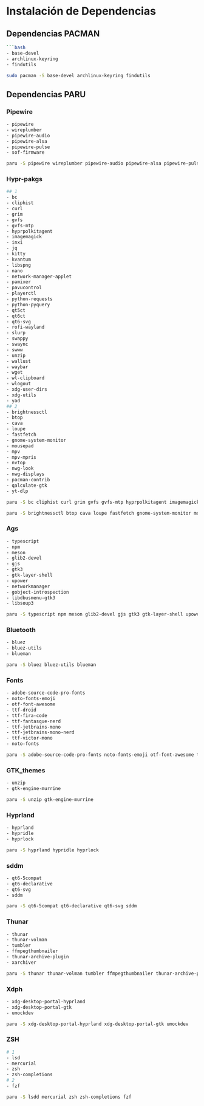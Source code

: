# Instalación de Dependencias
## Dependencias PACMAN 

```bash
```bash
- base-devel
- archlinux-keyring
- findutils
```

```bash
sudo pacman -S base-devel archlinux-keyring findutils
```

## Dependencias PARU

### Pipewire
```bash
- pipewire
- wireplumber
- pipewire-audio
- pipewire-alsa
- pipewire-pulse
- sof-firmware
```

```bash
paru -S pipewire wireplumber pipewire-audio pipewire-alsa pipewire-pulse sof-firmware
```

### Hypr-pakgs
```bash
## 1
- bc
- cliphist
- curl 
- grim 
- gvfs 
- gvfs-mtp
- hyprpolkitagent
- imagemagick
- inxi 
- jq
- kitty
- kvantum
- libspng
- nano  
- network-manager-applet 
- pamixer 
- pavucontrol
- playerctl
- python-requests
- python-pyquery
- qt5ct
- qt6ct
- qt6-svg
- rofi-wayland
- slurp 
- swappy 
- swaync 
- swww
- unzip
- wallust 
- waybar
- wget
- wl-clipboard
- wlogout
- xdg-user-dirs
- xdg-utils 
- yad
## 2
- brightnessctl 
- btop
- cava
- loupe
- fastfetch
- gnome-system-monitor
- mousepad 
- mpv
- mpv-mpris 
- nvtop
- nwg-look
- nwg-displays
- pacman-contrib
- qalculate-gtk
- yt-dlp
```

```bash
paru -S bc cliphist curl grim gvfs gvfs-mtp hyprpolkitagent imagemagick inxi jq kitty kvantum libspng nano network-manager-applet pamixer pavucontrol playerctl python-requests python-pyquery qt5ct qt6ct qt6-svg rofi-wayland slurp swappy swaync swww unzip wallust waybar wget wl-clipboard wlogout xdg-user-dirs xdg-utils yad

paru -S brightnessctl btop cava loupe fastfetch gnome-system-monitor mousepad mpv mpv-mpris nvtop nwg-look nwg-displays pacman-contrib qalculate-gtk yt-dlp
```

### Ags
```bash
- typescript
- npm
- meson
- glib2-devel
- gjs 
- gtk3 
- gtk-layer-shell 
- upower
- networkmanager 
- gobject-introspection 
- libdbusmenu-gtk3 
- libsoup3
```

```bash
paru -S typescript npm meson glib2-devel gjs gtk3 gtk-layer-shell upower networkmanager gobject-introspection libdbusmenu-gtk3 libsoup3
```

### Bluetooth
```bash
- bluez
- bluez-utils
- blueman
```

```bash
paru -S bluez bluez-utils blueman
```

### Fonts
```bash
- adobe-source-code-pro-fonts 
- noto-fonts-emoji
- otf-font-awesome 
- ttf-droid 
- ttf-fira-code
- ttf-fantasque-nerd
- ttf-jetbrains-mono 
- ttf-jetbrains-mono-nerd
- ttf-victor-mono
- noto-fonts
```

```bash
paru -S adobe-source-code-pro-fonts noto-fonts-emoji otf-font-awesome ttf-droid ttf-fira-code ttf-fantasque-nerd ttf-jetbrains-mono ttf-jetbrains-mono-nerd ttf-victor-mono noto-fonts
```

### GTK_themes
```bash
- unzip
- gtk-engine-murrine
```

```bash
paru -S unzip gtk-engine-murrine
```

### Hyprland
```bash
- hyprland
- hypridle
- hyprlock
```

```bash
paru -S hyprland hypridle hyprlock
```

### sddm
```bash
- qt6-5compat 
- qt6-declarative 
- qt6-svg
- sddm
```

```bash
paru -S qt6-5compat qt6-declarative qt6-svg sddm
```

### Thunar
```bash
- thunar 
- thunar-volman 
- tumbler
- ffmpegthumbnailer 
- thunar-archive-plugin
- xarchiver
```

```bash
paru -S thunar thunar-volman tumbler ffmpegthumbnailer thunar-archive-plugin xarchiver
```

### Xdph
```bash
- xdg-desktop-portal-hyprland
- xdg-desktop-portal-gtk
- umockdev
```

```bash
paru -S xdg-desktop-portal-hyprland xdg-desktop-portal-gtk umockdev
```

### ZSH
```bash
# 1
- lsd
- mercurial
- zsh
- zsh-completions
# 2
- fzf
```

```bash
paru -S lsdd mercurial zsh zsh-completions fzf
```
